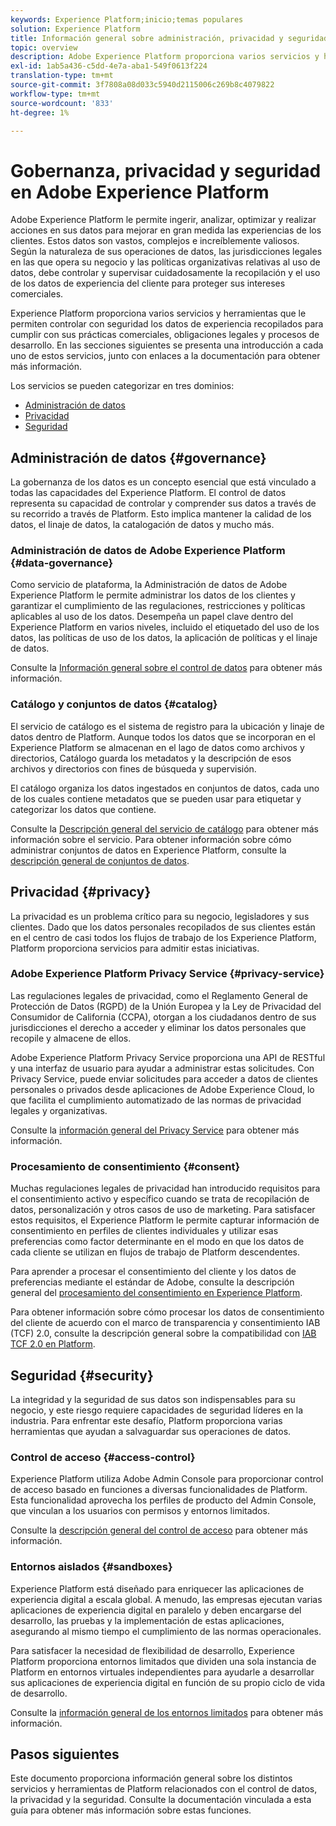 ```yaml
---
keywords: Experience Platform;inicio;temas populares
solution: Experience Platform
title: Información general sobre administración, privacidad y seguridad
topic: overview
description: Adobe Experience Platform proporciona varios servicios y herramientas que le permiten controlar con seguridad los datos de experiencia recopilados para cumplir con sus prácticas comerciales, obligaciones legales y procesos de desarrollo.
exl-id: 1ab5a436-c5dd-4e7a-aba1-549f0613f224
translation-type: tm+mt
source-git-commit: 3f7808a08d033c5940d2115006c269b8c4079822
workflow-type: tm+mt
source-wordcount: '833'
ht-degree: 1%

---
```


# Gobernanza, privacidad y seguridad en Adobe Experience Platform

Adobe Experience Platform le permite ingerir, analizar, optimizar y realizar acciones en sus datos para mejorar en gran medida las experiencias de los clientes. Estos datos son vastos, complejos e increíblemente valiosos. Según la naturaleza de sus operaciones de datos, las jurisdicciones legales en las que opera su negocio y las políticas organizativas relativas al uso de datos, debe controlar y supervisar cuidadosamente la recopilación y el uso de los datos de experiencia del cliente para proteger sus intereses comerciales.

Experience Platform proporciona varios servicios y herramientas que le permiten controlar con seguridad los datos de experiencia recopilados para cumplir con sus prácticas comerciales, obligaciones legales y procesos de desarrollo. En las secciones siguientes se presenta una introducción a cada uno de estos servicios, junto con enlaces a la documentación para obtener más información.

Los servicios se pueden categorizar en tres dominios:

* [Administración de datos](#governance)
* [Privacidad](#privacy)
* [Seguridad](#security)

## Administración de datos {#governance}

La gobernanza de los datos es un concepto esencial que está vinculado a todas las capacidades del Experience Platform. El control de datos representa su capacidad de controlar y comprender sus datos a través de su recorrido a través de Platform. Esto implica mantener la calidad de los datos, el linaje de datos, la catalogación de datos y mucho más.

### Administración de datos de Adobe Experience Platform {#data-governance}

Como servicio de plataforma, la Administración de datos de Adobe Experience Platform le permite administrar los datos de los clientes y garantizar el cumplimiento de las regulaciones, restricciones y políticas aplicables al uso de los datos. Desempeña un papel clave dentro del Experience Platform en varios niveles, incluido el etiquetado del uso de los datos, las políticas de uso de los datos, la aplicación de políticas y el linaje de datos.

Consulte la [Información general sobre el control de datos](../../data-governance/home.md) para obtener más información.

### Catálogo y conjuntos de datos {#catalog}

El servicio de catálogo es el sistema de registro para la ubicación y linaje de datos dentro de Platform. Aunque todos los datos que se incorporan en el Experience Platform se almacenan en el lago de datos como archivos y directorios, Catálogo guarda los metadatos y la descripción de esos archivos y directorios con fines de búsqueda y supervisión.

El catálogo organiza los datos ingestados en conjuntos de datos, cada uno de los cuales contiene metadatos que se pueden usar para etiquetar y categorizar los datos que contiene.

Consulte la [Descripción general del servicio de catálogo](../../catalog/home.md) para obtener más información sobre el servicio. Para obtener información sobre cómo administrar conjuntos de datos en Experience Platform, consulte la [descripción general de conjuntos de datos](../../catalog/datasets/overview.md).

## Privacidad {#privacy}

La privacidad es un problema crítico para su negocio, legisladores y sus clientes. Dado que los datos personales recopilados de sus clientes están en el centro de casi todos los flujos de trabajo de los Experience Platform, Platform proporciona servicios para admitir estas iniciativas.

### Adobe Experience Platform Privacy Service {#privacy-service}

Las regulaciones legales de privacidad, como el Reglamento General de Protección de Datos (RGPD) de la Unión Europea y la Ley de Privacidad del Consumidor de California (CCPA), otorgan a los ciudadanos dentro de sus jurisdicciones el derecho a acceder y eliminar los datos personales que recopile y almacene de ellos.

Adobe Experience Platform Privacy Service proporciona una API de RESTful y una interfaz de usuario para ayudar a administrar estas solicitudes. Con Privacy Service, puede enviar solicitudes para acceder a datos de clientes personales o privados desde aplicaciones de Adobe Experience Cloud, lo que facilita el cumplimiento automatizado de las normas de privacidad legales y organizativas.

Consulte la [información general del Privacy Service](../../privacy-service/home.md) para obtener más información.

### Procesamiento de consentimiento {#consent}

Muchas regulaciones legales de privacidad han introducido requisitos para el consentimiento activo y específico cuando se trata de recopilación de datos, personalización y otros casos de uso de marketing. Para satisfacer estos requisitos, el Experience Platform le permite capturar información de consentimiento en perfiles de clientes individuales y utilizar esas preferencias como factor determinante en el modo en que los datos de cada cliente se utilizan en flujos de trabajo de Platform descendentes.

Para aprender a procesar el consentimiento del cliente y los datos de preferencias mediante el estándar de Adobe, consulte la descripción general del [procesamiento del consentimiento en Experience Platform](./consent/adobe/overview.md).

Para obtener información sobre cómo procesar los datos de consentimiento del cliente de acuerdo con el marco de transparencia y consentimiento IAB (TCF) 2.0, consulte la descripción general sobre la compatibilidad con [IAB TCF 2.0 en Platform](./consent/iab/overview.md).

## Seguridad {#security}

La integridad y la seguridad de sus datos son indispensables para su negocio, y este riesgo requiere capacidades de seguridad líderes en la industria. Para enfrentar este desafío, Platform proporciona varias herramientas que ayudan a salvaguardar sus operaciones de datos.

### Control de acceso {#access-control}

Experience Platform utiliza Adobe Admin Console para proporcionar control de acceso basado en funciones a diversas funcionalidades de Platform. Esta funcionalidad aprovecha los perfiles de producto del Admin Console, que vinculan a los usuarios con permisos y entornos limitados.

Consulte la [descripción general del control de acceso](../../access-control/home.md) para obtener más información.

### Entornos aislados {#sandboxes}

Experience Platform está diseñado para enriquecer las aplicaciones de experiencia digital a escala global. A menudo, las empresas ejecutan varias aplicaciones de experiencia digital en paralelo y deben encargarse del desarrollo, las pruebas y la implementación de estas aplicaciones, asegurando al mismo tiempo el cumplimiento de las normas operacionales.

Para satisfacer la necesidad de flexibilidad de desarrollo, Experience Platform proporciona entornos limitados que dividen una sola instancia de Platform en entornos virtuales independientes para ayudarle a desarrollar sus aplicaciones de experiencia digital en función de su propio ciclo de vida de desarrollo.

Consulte la [información general de los entornos limitados](../../sandboxes/home.md) para obtener más información.

## Pasos siguientes

Este documento proporciona información general sobre los distintos servicios y herramientas de Platform relacionados con el control de datos, la privacidad y la seguridad. Consulte la documentación vinculada a esta guía para obtener más información sobre estas funciones.
